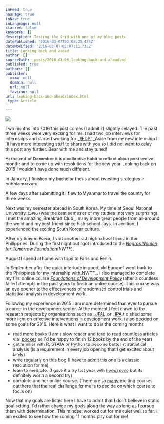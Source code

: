 ```yaml
---
inFeed: true
hasPage: true
inNav: true
inLanguage: null
starred: false
keywords: []
description: Testing the Grid with one of my blog posts
datePublished: '2016-03-07T02:08:25.474Z'
dateModified: '2016-03-07T02:07:11.738Z'
title: Looking back and ahead
author: []
sourcePath: _posts/2016-03-06-looking-back-and-ahead.md
published: true
authors: []
publisher:
  name: null
  domain: null
  url: null
  favicon: null
url: looking-back-and-ahead/index.html
_type: Article

---
```

![](https://s3-us-west-2.amazonaws.com/the-grid-img/p/a7567edce2d4077eedde73c3a7fb418ac29e4b51.jpg)

Two months into 2016 this post comes (I admit it) slightly delayed. The past three weeks were very exciting for me. I had two job interviews for internships and started working for _[SEDPI][0]._Aside from my new internship I´ll have more interesting stuff to share with you so I did not want to delay this post any further. Bear with me and stay tuned!

At the end of December it is a collective habit to reflect about past twelve months and to come up with resolutions for the new year. Looking back on 2015 I wouldn´t have done much different.

In January, I finished my bachelor thesis about investing strategies in bubble markets.

A few days after submitting it I flew to Myanmar to travel the country for three weeks.

Next was my semester abroad in South Korea. My time at_Seoul National University_(_SNU_) was the best semester of my studies (not very surprising). I met the amazing_Breakfast Club_, many more great people from all-around the world and my best friend since high school days. In addition, I experienced the exciting South Korean culture.

After my time in Korea, I visit another old high school friend in the Philippines. During the first night out I got introduced to the _[Negros Women for Tomorrow Foundation][1]_(_NWTF_).

August I spend at home with trips to Paris and Berlin.

In  September after the quick interlude in good, old Europe I went back to the Philippines for my internship with_NWTF_. I also managed to complete my first online course _[Foundations of Development Policy][2]_ (after a countless failed attempts in the past years to finish an online course). This course was an eye-opener to the effectiveness of randomised control trials and statistical analysis in development work.

Following my experience in 2015 I am more determined than ever to pursue a career in the development sector. At the moment I feel drawn to the research projects by organisations such as _[JPAL][3]_or _[IPA][4]_t o shed some more light on effective interventions in development work. I also decided on some goals for 2016\. Here is what I want to do in the coming months:

* read more books (I am a slow reader and tend to read countless articles via _[pocket][5]_so I´d be happy to finish 12 books by the end of the year)
* get familiar with R, STATA or Python to become better at statistical analysis (is a requirement in every job opening that I get excited about lately)
* write regularly on this blog (I have to admit this one is a classic resolution for me)
* learn to meditate. (I  gave it a try last year with _[headspace][6]_ but its definitely worth a second try)
* complete another online course. (There are so [many][7] exciting courses out there that the  real challenge for me is to decide on which course to focus on)

Now that my goals are listed here I have to admit that  I don´t believe in static goal setting. I´d rather change my goals along the way as long as I pursue them with determination. This mindset worked out for me quiet well so far.  I am excited to see how the coming 11 months play out for me!

[0]: http://sedpi.com/
[1]: http://nwtf.org.ph/
[2]: https://www.edx.org/course/foundations-development-policy-advanced-mitx-14-74x
[3]: https://www.povertyactionlab.org/
[4]: http://www.poverty-action.org/
[5]: https://getpocket.com/
[6]: https://www.headspace.com/
[7]: https://medium.com/life-learning/the-37-best-websites-to-learn-something-new-895e2cb0cad4#.jzr2hqlab